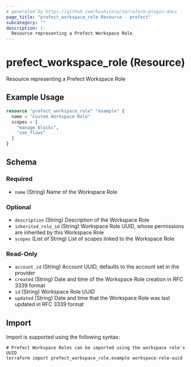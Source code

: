 ```yaml
---
# generated by https://github.com/hashicorp/terraform-plugin-docs
page_title: "prefect_workspace_role Resource - prefect"
subcategory: ""
description: |-
  Resource representing a Prefect Workspace Role
---
```


# prefect_workspace_role (Resource)

Resource representing a Prefect Workspace Role

## Example Usage

```terraform
resource "prefect_workspace_role" "example" {
  name = "Custom Workspace Role"
  scopes = [
    "manage_blocks",
    "see_flows"
  ]
}
```

<!-- schema generated by tfplugindocs -->
## Schema

### Required

- `name` (String) Name of the Workspace Role

### Optional

- `description` (String) Description of the Workspace Role
- `inherited_role_id` (String) Workspace Role UUID, whose permissions are inherited by this Workspace Role
- `scopes` (List of String) List of scopes linked to the Workspace Role

### Read-Only

- `account_id` (String) Account UUID, defaults to the account set in the provider
- `created` (String) Date and time of the Workspace Role creation in RFC 3339 format
- `id` (String) Workspace Role UUID
- `updated` (String) Date and time that the Workspace Role was last updated in RFC 3339 format

## Import

Import is supported using the following syntax:

```shell
# Prefect Workspace Roles can be imported using the workspace role's UUID
terraform import prefect_workspace_role.example workspace-role-uuid
```
